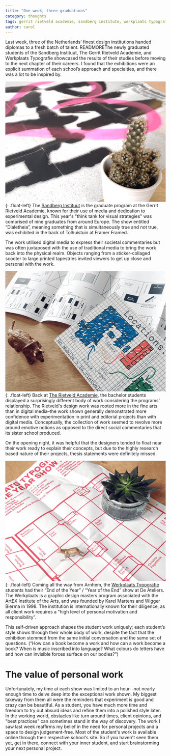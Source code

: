 ```yaml
---
title: "One week, three graduations"
category: thoughts
tags: gerrit rietveld academie, sandberg institute, werkplaats typografie, graduation, exhibit
author: carol
---
```


Last week, three of the Netherlands’ finest design institutions handed diplomas to a fresh batch of talent. READMOREThe newly graduated students of the Sandberg Instituut, The Gerrit Rietveld Academie, and Werkplaats Typografie showcased the results of their studies before moving to the next chapter of their careers. I found that the exhibitions were an explicit summation of each school’s approach and specialties, and there was a lot to be inspired by.

![Sandberg Instituut Dialetheia Poster](07-08-graduation/sandberg.png){: .float-left}
The [Sandberg Instituut](http://sandberg.nl/) is the graduate program at the Gerrit Rietveld Academie, known for their use of media and dedication to experimental design. This year's "think tank for visual strategies" was comprised of nine graduates from around Europe. The show entitled “Dialetheia”, meaning something that is simultaneously true and not true, was exhibited in the back of Tolhuistuin at Framer Framed. 

The work utilised digital media to express their societal commentaries but was often juxtaposed with the use of traditional media to bring the work back into the physical realm. Objects ranging from a sticker-collaged scooter to large printed tapestries invited viewers to get up close and personal with the work. 

![The Gerrit Rietveld Academie Graduation Program](07-08-graduation/rietveld.png){: .float-left}
Back at [The Rietveld Academie](http://www.gerritrietveldacademie.nl/en/), the bachelor students displayed a surprisingly different body of work considering the programs’ relationship. The Rietveld's design work was rooted more in the fine arts than in digital media–the work shown generally demonstrated more confidence with experimentation in print and editorial projects than with digital media. Conceptually, the collection of work seemed to revolve more around emotive notions as opposed to the direct social commentaries that its sister school produced. 

On the opening night, it was helpful that the designers tended to float near their work ready to explain their concepts, but due to the highly research based nature of their projects, thesis statements were definitely missed.

![Werkplaats Typografie Graduation Program](07-08-graduation/wt.png){: .float-left}
Coming all the way from Arnhem, the [Werkplaats Typografie](http://www.werkplaatstypografie.org/) students had their “End of the Year” / “Year of the End” show at De Ateliers. The Werkplaats is a graphic design masters program associated with the ArtEX Institute of the Arts, and was founded by Karel Martens and Wigger Bierma in 1998. The institution is internationally known for their diligence, as all client work requires a "high level of personal motivation and responsibility”. 

This self-driven approach shapes the student work uniquely; each student’s style shows through their whole body of work, despite the fact that the exhibition stemmed from the same initial conversation and the same set of questions. (“How can a book become a work and how can a work become a book? When is music inscribed into language? What colours do letters have and how can invisible forces surface on our bodies?”)

# The value of personal work
Unfortunately, my time at each show was limited to an hour--not nearly enough time to delve deep into the exceptional work shown. My biggest takeway from them all were the reminders that experiment is good and crazy can be beautiful. As a student, you have much more time and freedom to try out absurd ideas and refine them into a polished style later. In the working world, obstacles like turn around times, client opinions, and "best practices" can sometimes stand in the way of discovery. The work I saw last week reaffirms my belief in the need for personal projects and a space to design judgement-free. Most of the student's work is available online through their respective school's site. So if you haven't seen them yet, get in there, connect with your inner student, and start brainstorming your next personal project.